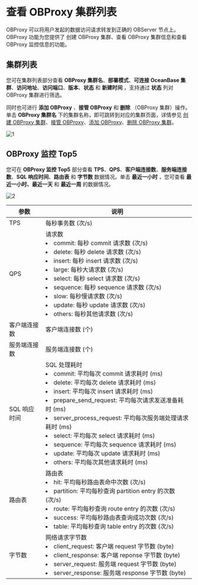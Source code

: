 # 查看 OBProxy 集群列表

OBProxy 可以将用户发起的数据访问请求转发到正确的 OBServer 节点上。OBProxy 功能为您提供了 创建 OBProxy 集群、查看 OBProxy 集群信息和查看 OBProxy 监控信息的功能。

## 集群列表

您可在集群列表部分查看 **OBProxy 集群名**、**部署模式**、**可连接 OceanBase 集群**、**访问地址**、**访问端口**、**版本**、**状态** 和 **新建时间** ，支持通过 **状态** 列对 OBProxy 集群进行筛选。

同时也可进行 **添加 OBProxy** 、**接管 OBProxy** 和 **删除** （OBProxy 集群）操作。单击 **OBProxy 集群名** 下的集群名称，即可跳转到对应的集群页面，详情参见 [创建 OBProxy 集群](../../500.quickstart/800.quickstart-create-an-obproxy-cluster.md)、[接管 OBProxy](../400.manage-a-obproxy-server/200.take-over-an-obproxy.md)、[添加 OBProxy](../400.manage-a-obproxy-server/100.add-an-obproxy.md)、[删除 OBProxy 集群](../300.manage-a-obproxy-cluster/500.delete-an-obproxy-cluster.md)。

![1](https://obbusiness-private.oss-cn-shanghai.aliyuncs.com/doc/img/ocp/401/%E6%8E%A5%E7%AE%A1obproxy1.png)

## OBProxy 监控 Top5

您可在 **OBProxy 监控 Top5** 部分查看 **TPS**、**QPS**、**客户端连接数**、**服务端连接数**、**SQL 响应时间**、**路由表** 和 **字节数** 数据情况。单击 **最近一小时** ，您可查看 **最近一小时、最近一天** 和 **最近一周** 的数据情况。

![2](https://help-static-aliyun-doc.aliyuncs.com/assets/img/zh-CN/5106260261/p265881.png)

|  **参数**  | **说明** |
|----------|------|
| TPS      | 每秒事务数 (次/s)   |
| QPS      | 请求数 <li>commit: 每秒 commit 请求数 (次/s)</li><li> delete: 每秒 delete 请求数 (次/s)   </li><li>insert: 每秒 insert 请求数 (次/s)</li><li> large: 每秒大请求数 (次/s)   </li><li>select: 每秒 select 请求数 (次/s)</li><li> sequence: 每秒 sequence 请求数 (次/s)   </li><li>slow: 每秒慢请求数 (次/s)</li><li> update: 每秒 update 请求数 (次/s)   </li><li> others: 每秒其他请求数 (次/s)</li>  |
| 客户端连接数   | 客户端连接数 (个) |
| 服务端连接数   | 服务端连接数 (个) |
| SQL 响应时间 | SQL 处理耗时 <li>commit: 平均每次 commit 请求耗时 (ms)</li><li> delete: 平均每次 delete 请求耗时 (ms)   </li><li>insert: 平均每次 insert 请求耗时 (ms)</li><li> prepare_send_request: 平均每次请求发送准备耗时 (ms)   </li><li>server_process_request: 平均每次服务端处理请求耗时 (ms)</li><li> select: 平均每次 select 请求耗时 (ms)   </li><li>sequence: 平均每次 sequence 请求耗时 (ms)</li><li> update: 平均每次 update 请求耗时 (ms)   </li><li> others: 平均每次其他请求耗时 (ms)  </li>  |
| 路由表      | 路由表 <li>hit: 平均每秒路由表命中次数 (次/s)</li><li> partition: 平均每秒查询 partition entry 的次数 (次/s)   </li><li>route: 平均每秒查询 route entry 的次数 (次/s)</li><li> success: 平均每秒路由表查询成功次数 (次/s)   </li><li> table: 平均每秒查询 table entry 的次数 (次/s) </li>  |
| 字节数      | 网络请求字节数 <li>client_request: 客户端 request 字节数 (byte)</li><li> client_response: 客户端 reponse 字节数 (byte)   </li><li>server_request: 服务端 request 字节数 (byte)</li><li>server_response: 服务端 response 字节数 (byte) </li> |
